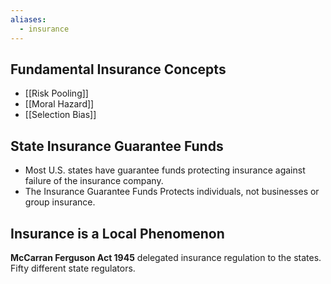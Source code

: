 ```yaml
---
aliases:
  - insurance
---
```

## Fundamental Insurance Concepts
- [[Risk Pooling]]
- [[Moral Hazard]]
- [[Selection Bias]]

## State Insurance Guarantee Funds

- Most U.S. states have guarantee funds protecting insurance against failure of the insurance company.
- The Insurance Guarantee Funds Protects individuals, not businesses or group insurance.

## Insurance is a Local Phenomenon

**McCarran Ferguson Act 1945** delegated insurance regulation to the states. Fifty different state regulators.